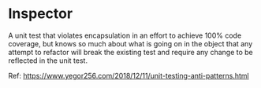 # Inspector

A unit test that violates encapsulation in an effort to achieve 100% code coverage, but knows so much about what is going on in the object that any attempt to refactor will break the existing test and require any change to be reflected in the unit test.

Ref: https://www.yegor256.com/2018/12/11/unit-testing-anti-patterns.html
